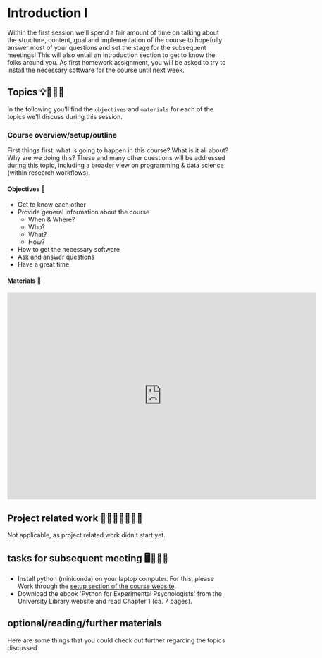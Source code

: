 # Introduction I

Within the first session we'll spend a fair amount of time on talking about the structure, content, goal and implementation of the course to hopefully answer most of your questions and set the stage for the subsequent meetings! This will also entail an introduction section to get to know the folks around you. As first homework assignment, you will be asked to try to install the necessary software for the course until next week. 

## Topics 💡👨🏻‍🏫

In the following you'll find the `objectives` and `materials` for each of the topics we'll discuss during this session.

### Course overview/setup/outline

First things first: what is going to happen in this course? What is it all about? Why are we doing this? These and many other questions will be addressed during this topic, including a broader view on programming & data science (within research workflows).

#### Objectives 📍
- Get to know each other
- Provide general information about the course
    - When & Where?
    - Who?
    - What?
    - How?
- How to get the necessary software  
- Ask and answer questions
- Have a great time

#### Materials 📓

<iframe src="https://docs.google.com/presentation/d/13hKb426iS1VW4f2lnzGghRDgtjFgRFQg/edit?usp=sharing&ouid=111947409952022928265&rtpof=true&sd=true" frameborder="0" width="700" height="470" allowfullscreen="true" mozallowfullscreen="true" webkitallowfullscreen="true"></iframe>

## Project related work 🥼🧑🏿‍🔬👩🏻‍🔬

Not applicable, as project related work didn't start yet.

## tasks for subsequent meeting 🖥️✍🏽📖

- Install python (miniconda) on your laptop computer. For this, please Work through the [setup section of the course website](https://cfiebach.github.io/Python_For_Psychologists_25-26/setup.html). 
- Download the ebook 'Python for Experimental Psychologists' from the University Library website and read Chapter 1 (ca. 7 pages).

## optional/reading/further materials

Here are some things that you could check out further regarding the topics discussed


